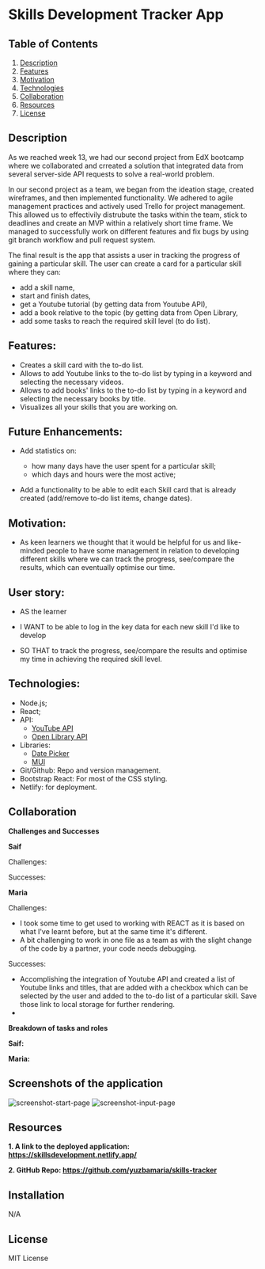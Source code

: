 # Skills Development Tracker App 

## Table of Contents
1. [Description](#description)
2. [Features](#features)
3. [Motivation](#motivation)
4. [Technologies](#technologies)
5. [Collaboration](#collaboration )
5. [Resources](#resources)
7. [License](#license)

## Description

As we reached week 13, we had our second project from EdX bootcamp where we collaborated and crreated a solution that integrated data from several server-side API requests to solve a real-world problem.

In our second project as a team, we began from the ideation stage, created wireframes, and then implemented functionality. We adhered to agile management practices and actively used Trello for project management.
This allowed us to effectivily distrubute the tasks within the team, stick to deadlines and create an MVP within a relatively short time frame. We managed to successfully work on different features and fix bugs by using git branch workflow and pull request system.

The final result is the app that assists a user in tracking the progress of gaining a particular skill. The user can create a card for a particular skill where they can: 
- add a skill name,
- start and finish dates,
- get a Youtube tutorial (by getting data from Youtube API),
- add a book relative to the topic (by getting data from Open Library,
- add some tasks to reach the required skill level (to do list).

## Features:
- Creates a skill card with the to-do list.
- Allows to add Youtube links to the to-do list by typing in a keyword and selecting the necessary videos.
- Allows to add books' links to the to-do list by typing in a keyword and selecting the necessary books by title.
- Visualizes all your skills that you are working on. 

## Future Enhancements:

- Add statistics on:
  - how many days have the user spent for a particular skill;
  - which days and hours were the most active;
    
- Add a functionality to be able to edit each Skill card that is already created (add/remove to-do list items, change dates). 


## Motivation:
- As keen learners we thought that it would be helpful for us and like-minded people to have some management in relation to developing different skills where we can track the progress, see/compare the results, which can eventually optimise our time. 

## User story:
- AS the learner 

- I WANT to be able to log in the key data for each new skill I'd like to develop

- SO THAT to track the progress, see/compare the results and optimise my time in achieving the required skill level.

## Technologies:

- Node.js;
- React;
- API:
  - [YouTube API](https://developers.google.com/youtube)
  - [Open Library API](https://openlibrary.org/)
- Libraries:
  - [Date Picker](https://reactdatepicker.com/)
  - [MUI](https://mui.com/)
- Git/Github: Repo and version management.
- Bootstrap React: For most of the CSS styling.
- Netlify: for deployment.


## Collaboration 

**Challenges and Successes**

**Saif**

Challenges:

Successes:


**Maria**

Challenges:
- I took some time to get used to working with REACT as it is based on what I've learnt before, but at the same time it's different.  
- A bit challenging to work in one file as a team as with the slight change of the code by a partner, your code needs debugging. 

Successes:
- Accomplishing the integration of Youtube API and created a list of Youtube links and titles, that are added with a checkbox which can be selected by the user and added to the to-do list of a particular skill. Save those link to local storage for further rendering. 
- 

**Breakdown of tasks and roles**

**Saif:** 


**Maria:**

## Screenshots of the application
![screenshot-start-page](assets/images/index.html.png)
![screenshot-input-page](assets/images/homepage.html.png)

## Resources

**1. A link to the deployed application: https://skillsdevelopment.netlify.app/**

**2. GitHub Repo: https://github.com/yuzbamaria/skills-tracker**

## Installation
N/A

## License 
MIT License
